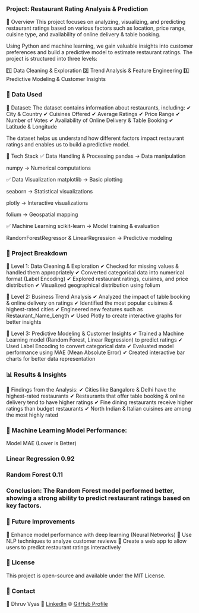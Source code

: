 ### Project: Restaurant Rating Analysis & Prediction
🔹 Overview
This project focuses on analyzing, visualizing, and predicting restaurant ratings based on various factors such as location, price range, cuisine type, and availability of online delivery & table booking.

Using Python and machine learning, we gain valuable insights into customer preferences and build a predictive model to estimate restaurant ratings. The project is structured into three levels:

1️⃣ Data Cleaning & Exploration
2️⃣ Trend Analysis & Feature Engineering
3️⃣ Predictive Modeling & Customer Insights

### 🔹 Data Used
📌 Dataset: The dataset contains information about restaurants, including:
✔ City & Country
✔ Cuisines Offered
✔ Average Ratings
✔ Price Range
✔ Number of Votes
✔ Availability of Online Delivery & Table Booking
✔ Latitude & Longitude

The dataset helps us understand how different factors impact restaurant ratings and enables us to build a predictive model.

🔹 Tech Stack
✅ Data Handling & Processing
pandas → Data manipulation

numpy → Numerical computations

✅ Data Visualization
matplotlib → Basic plotting

seaborn → Statistical visualizations

plotly → Interactive visualizations

folium → Geospatial mapping

✅ Machine Learning
scikit-learn → Model training & evaluation

RandomForestRegressor & LinearRegression → Predictive modeling

### 📌 Project Breakdown
🔹 Level 1: Data Cleaning & Exploration
✔ Checked for missing values & handled them appropriately
✔ Converted categorical data into numerical format (Label Encoding)
✔ Explored restaurant ratings, cuisines, and price distribution
✔ Visualized geographical distribution using folium

🔹 Level 2: Business Trend Analysis
✔ Analyzed the impact of table booking & online delivery on ratings
✔ Identified the most popular cuisines & highest-rated cities
✔ Engineered new features such as Restaurant_Name_Length
✔ Used Plotly to create interactive graphs for better insights

🔹 Level 3: Predictive Modeling & Customer Insights
✔ Trained a Machine Learning model (Random Forest, Linear Regression) to predict ratings
✔ Used Label Encoding to convert categorical data
✔ Evaluated model performance using MAE (Mean Absolute Error)
✔ Created interactive bar charts for better data representation

### 📊 Results & Insights
📌 Findings from the Analysis:
✔ Cities like Bangalore & Delhi have the highest-rated restaurants
✔ Restaurants that offer table booking & online delivery tend to have higher ratings
✔ Fine dining restaurants receive higher ratings than budget restaurants
✔ North Indian & Italian cuisines are among the most highly rated

### 📌 Machine Learning Model Performance:

Model	MAE (Lower is Better)
### Linear Regression	0.92 
### Random Forest	0.11
### Conclusion: The Random Forest model performed better, showing a strong ability to predict restaurant ratings based on key factors.


### 🔗 Future Improvements
🚀 Enhance model performance with deep learning (Neural Networks)
🚀 Use NLP techniques to analyze customer reviews
🚀 Create a web app to allow users to predict restaurant ratings interactively

### 📜 License
This project is open-source and available under the MIT License.

### 🔗 Contact
👤 Dhruv Vyas
🔗 [LinkedIn](https://www.linkedin.com/in/dhruvys/)
🌐 [GitHub Profile](https://github.com/dhruvys)

